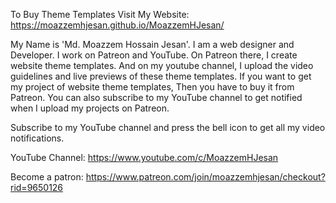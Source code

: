 To Buy Theme Templates Visit My Website:
https://moazzemhjesan.github.io/MoazzemHJesan/

My Name is 'Md. Moazzem Hossain Jesan'. I am a web designer and Developer. I work on Patreon and YouTube. On Patreon there, I create website theme templates. And on my youtube channel, I upload the video guidelines and live previews of these theme templates. If you want to get my project of website theme templates, Then you have to buy it from Patreon. You can also subscribe to my YouTube channel to get notified when I upload my projects on Patreon.

Subscribe to my YouTube channel and press the bell icon to get all my video notifications.

YouTube Channel:
https://www.youtube.com/c/MoazzemHJesan

Become a patron:
https://www.patreon.com/join/moazzemhjesan/checkout?rid=9650126
